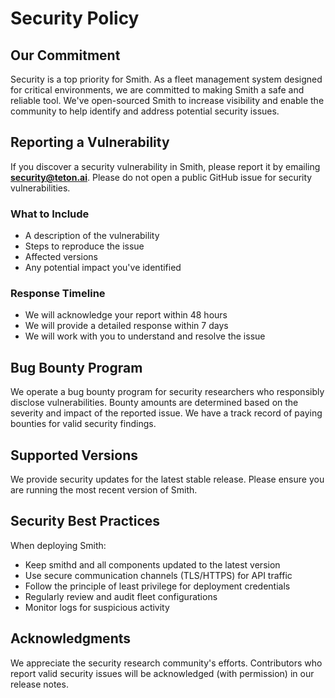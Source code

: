 # Security Policy

## Our Commitment

Security is a top priority for Smith. As a fleet management system designed for critical environments, we are committed to making Smith a safe and reliable tool. We've open-sourced Smith to increase visibility and enable the community to help identify and address potential security issues.

## Reporting a Vulnerability

If you discover a security vulnerability in Smith, please report it by emailing **security@teton.ai**. Please do not open a public GitHub issue for security vulnerabilities.

### What to Include

- A description of the vulnerability
- Steps to reproduce the issue
- Affected versions
- Any potential impact you've identified

### Response Timeline

- We will acknowledge your report within 48 hours
- We will provide a detailed response within 7 days
- We will work with you to understand and resolve the issue

## Bug Bounty Program

We operate a bug bounty program for security researchers who responsibly disclose vulnerabilities. Bounty amounts are determined based on the severity and impact of the reported issue. We have a track record of paying bounties for valid security findings.

## Supported Versions

We provide security updates for the latest stable release. Please ensure you are running the most recent version of Smith.

## Security Best Practices

When deploying Smith:

- Keep smithd and all components updated to the latest version
- Use secure communication channels (TLS/HTTPS) for API traffic
- Follow the principle of least privilege for deployment credentials
- Regularly review and audit fleet configurations
- Monitor logs for suspicious activity

## Acknowledgments

We appreciate the security research community's efforts. Contributors who report valid security issues will be acknowledged (with permission) in our release notes.
